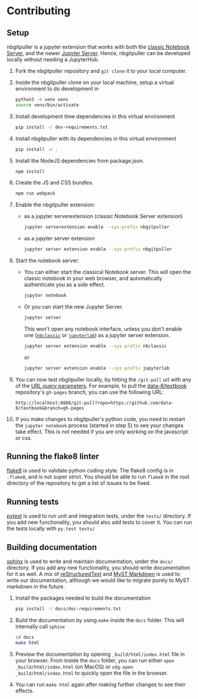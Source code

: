 # Contributing

## Setup

nbgitpuller is a jupyter extension that works with both the
[classic Notebook Server](https://jupyter-notebook.readthedocs.io/en/stable/extending/handlers.html),
and the newer [Jupyter Server](https://jupyter-server.readthedocs.io/en/latest/operators/configuring-extensions.html).
Hence, nbgitpuller can be developed locally without needing a JupyterHub.

1. Fork the nbgitpuller repository and `git clone` it to your local computer.

2. Inside the nbgitpuller clone on your local machine, setup a virtual
   environment to do development in

   ```bash
   python3 -m venv venv
   source venv/bin/activate
   ```

3. Install development time dependencies in this virtual environment

   ```bash
   pip install -r dev-requirements.txt
   ```

4. Install nbgitpuller with its dependencies in this virtual environment

   ```bash
   pip install -e .
   ```

5. Install the NodeJS dependencies from package.json.

   ```bash
   npm install
   ```

6. Create the JS and CSS bundles.

   ```bash
   npm run webpack
   ```

7. Enable the nbgitpuller extension:
   * as a jupyter serverextension (classic Notebook Server extension)

      ```bash
      jupyter serverextension enable --sys-prefix nbgitpuller
      ```
   * as a jupyter server extension
      ```bash
      jupyter server extension enable --sys-prefix nbgitpuller
      ```

8. Start the notebook server:

   * You can either start the classical Notebook server.
   This will open the classic notebook in your web
   browser, and automatically authenticate you as a side effect.

      ```bash
      jupyter notebook
      ```

   * Or you can start the new Jupyter Server.
      ```bash
      jupyter server
      ```
      This won't open any notebook interface, unless you don't enable one
      ([`nbclassic`](https://github.com/jupyterlab/nbclassic) or [`jupyterlab`](https://github.com/jupyterlab/jupyterlab))
      as a jupyter server extension.
      ```bash
      jupyter server extension enable --sys-prefix nbclassic
      ```
      or
      ```bash
      jupyter server extension enable --sys-prefix jupyterlab
      ```

9. You can now test nbgitpuller locally, by hitting the `/git-pull` url with any
   of the [URL query parameters](topic/url-options.rst). For example, to pull the
   [data-8/textbook](https://github.com/data-8/textbook) repository's `gh-pages`
   branch, you can use the following URL:

   ```
   http://localhost:8888/git-pull?repo=https://github.com/data-8/textbook&branch=gh-pages
   ```

10. If you make changes to nbgitpuller's python code, you need to restart the `jupyter notebook`
   process (started in step 5) to see your changes take effect. This is not needed if
   you are only working on the javascript or css.

## Running the flake8 linter

[flake8](https://flake8.pycqa.org/en/latest/) is used to validate python coding style. The
flake8 config is in `.flake8`, and is not super strict. You should be able to run
`flake8` in the root directory of the repository to get a list of issues to be fixed.

## Running tests

[pytest](https://docs.pytest.org/) is used to run unit and integration tests,
under the `tests/` directory. If you add new functionality, you should also add
tests to cover it.  You can run the tests locally with `py.test tests/`

## Building documentation

[sphinx](https://www.sphinx-doc.org/) is used to write and maintain documentation, under
the `docs/` directory. If you add any new functionality, you should write documentaiton
for it as well. A mix of [reStructuredText](https://www.sphinx-doc.org/en/master/usage/restructuredtext/basics.html)
and [MyST Markdown](https://myst-parser.readthedocs.io) is used to write our documentation,
although we would like to migrate purely to MyST markdown in the future.

1. Install the packages needed to build the documentation

   ```bash
   pip install -r docs/doc-requirements.txt
   ```

2. Build the documentation by using `make` inside the `docs` folder. This will
   internally call `sphinx`

   ```bash
   cd docs
   make html
   ```

3. Preview the documentation by opening `_build/html/index.html` file in
   your browser. From inside the `docs` folder, you can run either
   `open _build/html/index.html` (on MacOS) or `xdg-open _build/html/index.html`
   to quickly open the file in the browser.

4. You can run `make html` again after making further changes to see their
   effects.
